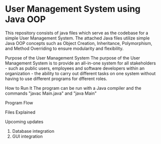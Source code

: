 # User Management System using Java OOP
This repository consists of java files which serve as the codebase for a simple User Management System. The attached Java files utilize simple Java OOP concepts such as Object Creation, Inheritance, Polymorphism, and Method Overriding to ensure modularity and flexibility.

Purpose of the User Management System
The purpose of the User Management System is to provide an all-in-one system for all stakeholders - such as public users, employees and software developers within an organization - the ability to carry out different tasks on one system without having to use different programs for dfferent roles.

How to Run It
The program can be run with a Java compiler and the commands "javac Main.java" and "java Main"

Program Flow


Files Explained


Upcoming updates
1. Database integration
2. GUI integration
